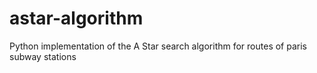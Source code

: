 # astar-algorithm
Python implementation of the A Star search algorithm for routes of paris subway stations
